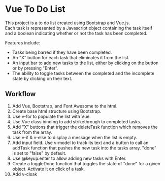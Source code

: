 # Vue To Do List

This project is a to do list created using Bootstrap and Vue.js.  
Each task is represented by a Javascript object containing the task itself and a boolean indicating whether or not the task has been completed.

Features include:

- Tasks being barred if they have been completed.  
- An "X" button for each task that eliminates it from the list.  
- An input bar to add new tasks to the list, either by clicking on the button or by pressing "Enter".  
- The ability to toggle tasks between the completed and the incomplete state by clicking on their text.

## Workflow

1. Add Vue, Bootstrap, and Font Awesome to the html.
2. Create base html structure using Bootstrap.
3. Use v-for to populate the list with Vue.
4. Use Vue class binding to add strikethrough to completed tasks.
5. Add "X" buttons that trigger the deleteTask function which removes the task from the array.
6. Use v-if & v-else to display a message when the list is empty.
7. Add input field. Use v-model to track its text and a button to call an addTask function that pushes the new task into the tasks array. "done" is set to "false" by default.
8. Use @keyup.enter to allow adding new tasks with Enter.
9. Create a toggleDone function that toggles the state of "done" for a given object. Activate it on click of a task.
10. Add v-cloak